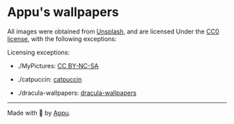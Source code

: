 # Appu's wallpapers

All images were obtained from [Unsplash](https://unsplash.com/), and are licensed Under the [CC0 license](LICENSE), with the following exceptions:

Licensing exceptions:

- ./MyPictures: [CC BY-NC-SA](https://creativecommons.org/licenses/by-nc-sa/3.0/legalcode)

- ./catpuccin: [catpuccin](https://github.com/catppuccin/wallpapers)

- ./dracula-wallpapers: [dracula-wallpapers](https://github.com/aynp/dracula-wallpapers)

---

Made with :black_heart: by [Appu](https://appu.ltd).
